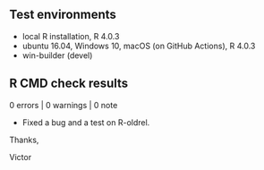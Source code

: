 ## Test environments
* local R installation, R 4.0.3
* ubuntu 16.04, Windows 10, macOS (on GitHub Actions), R 4.0.3
* win-builder (devel)

## R CMD check results

0 errors | 0 warnings | 0 note

* Fixed a bug and a test on R-oldrel.

Thanks,

Victor
